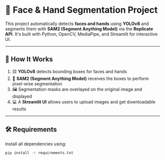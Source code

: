 # 🧠 Face & Hand Segmentation Project

This project automatically detects **faces and hands** using **YOLOv8** and segments them with **SAM2 (Segment Anything Model)** via the **Replicate API**. It's built with Python, OpenCV, MediaPipe, and Streamlit for interactive UI.

---

## 🚀 How It Works

1. 🟨 **YOLOv8** detects bounding boxes for faces and hands
2. 🧠 **SAM2 (Segment Anything Model)** receives the boxes to perform pixel-wise segmentation
3. 🖼️ Segmentation masks are overlayed on the original image and displayed
4. 💻 A **Streamlit UI** allows users to upload images and get downloadable results

---

## 🛠 Requirements

Install all dependencies using:

```bash
pip install -r requirements.txt
